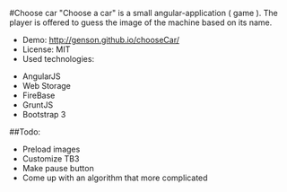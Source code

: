 #Choose car
"Choose a car" is a small angular-application ( game ). The player is offered to guess the image of the machine based on its name.

* Demo: http://genson.github.io/chooseCar/
* License: MIT
* Used technologies:
 - AngularJS
 - Web Storage
 - FireBase
 - GruntJS
 - Bootstrap 3

##Todo:
* Preload images
* Customize TB3
* Make pause button
* Come up with an algorithm that more complicated
